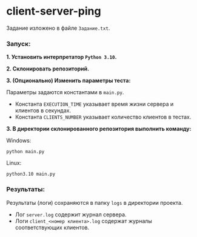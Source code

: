 # client-server-ping

Задание изложено в файле `Задание.txt`.

### Запуск:

**1. Установить интерпретатор `Python 3.10`.**

**2. Склонировать репозиторий.**

**3. (Опционально) Изменить параметры теста:**

Параметры задаются константами в `main.py`.
* Константа `EXECUTION_TIME` указывает время жизни сервера и клиентов в секундах.
* Константа `CLIENTS_NUMBER` указывает количество клиентов в тестах.

**3. В директории склонированного репозитория выполнить команду:**

Windows:
```
python main.py
```

Linux:
```
python3.10 main.py
```

### Результаты:

Результаты (логи) сохраняются в папку `logs` в директории проекта.
* Лог `server.log` содержит журнал сервера.
* Логи `client_<номер клиента>.log` содержат журналы соответствующих клиентов.
